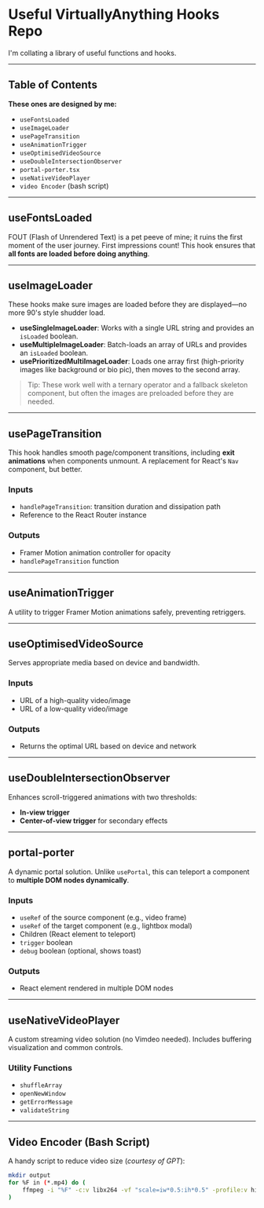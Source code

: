 # Useful VirtuallyAnything Hooks Repo

I'm collating a library of useful functions and hooks.

---

## Table of Contents

**These ones are designed by me:**

- `useFontsLoaded`
- `useImageLoader`
- `usePageTransition`
- `useAnimationTrigger`
- `useOptimisedVideoSource`
- `useDoubleIntersectionObserver`
- `portal-porter.tsx`
- `useNativeVideoPlayer`
- `video Encoder` (bash script)

---

## useFontsLoaded

FOUT (Flash of Unrendered Text) is a pet peeve of mine; it ruins the first moment of the user journey. First impressions count! This hook ensures that **all fonts are loaded before doing anything**.

---

## useImageLoader

These hooks make sure images are loaded before they are displayed—no more 90's style shudder load.

- **useSingleImageLoader**: Works with a single URL string and provides an `isLoaded` boolean.
- **useMultipleImageLoader**: Batch-loads an array of URLs and provides an `isLoaded` boolean.
- **usePrioritizedMultiImageLoader**: Loads one array first (high-priority images like background or bio pic), then moves to the second array.

> Tip: These work well with a ternary operator and a fallback skeleton component, but often the images are preloaded before they are needed.

---

## usePageTransition

This hook handles smooth page/component transitions, including **exit animations** when components unmount. A replacement for React's `Nav` component, but better.

### Inputs

- `handlePageTransition`: transition duration and dissipation path
- Reference to the React Router instance

### Outputs

- Framer Motion animation controller for opacity
- `handlePageTransition` function

---

## useAnimationTrigger

A utility to trigger Framer Motion animations safely, preventing retriggers.

---

## useOptimisedVideoSource

Serves appropriate media based on device and bandwidth.

### Inputs

- URL of a high-quality video/image
- URL of a low-quality video/image

### Outputs

- Returns the optimal URL based on device and network

---

## useDoubleIntersectionObserver

Enhances scroll-triggered animations with two thresholds:

- **In-view trigger**
- **Center-of-view trigger** for secondary effects

---

## portal-porter

A dynamic portal solution. Unlike `usePortal`, this can teleport a component to **multiple DOM nodes dynamically**.

### Inputs

- `useRef` of the source component (e.g., video frame)
- `useRef` of the target component (e.g., lightbox modal)
- Children (React element to teleport)
- `trigger` boolean
- `debug` boolean (optional, shows toast)

### Outputs

- React element rendered in multiple DOM nodes

---

## useNativeVideoPlayer

A custom streaming video solution (no Vimdeo needed). Includes buffering visualization and common controls.

### Utility Functions

- `shuffleArray`
- `openNewWindow`
- `getErrorMessage`
- `validateString`

---

## Video Encoder (Bash Script)

A handy script to reduce video size (_courtesy of GPT_):

```bash
mkdir output
for %F in (*.mp4) do (
    ffmpeg -i "%F" -c:v libx264 -vf "scale=iw*0.5:ih*0.5" -profile:v high -level 4.0 -preset veryfast -crf 23 -pix_fmt yuv420p -c:a aac -b:a 128k -movflags +faststart "output\%~nF.mp4"
)
```
